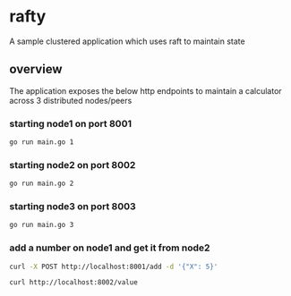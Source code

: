# rafty
A sample clustered application which uses raft to maintain state

## overview
The application exposes the below http endpoints to maintain a calculator across 3 distributed nodes/peers

### starting node1 on port 8001
```bash
go run main.go 1
```

### starting node2 on port 8002
```bash
go run main.go 2
```

### starting node3 on port 8003
```bash
go run main.go 3
```

### add a number on node1 and get it from node2
```bash
curl -X POST http://localhost:8001/add -d '{"X": 5}'

curl http://localhost:8002/value
```


